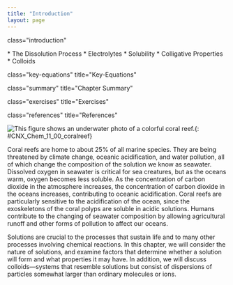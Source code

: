 ```yaml
---
title: "Introduction"
layout: page
---
```



<cnx-pi data-type="cnx.flag.introduction"> class="introduction" </cnx-pi>

<div data-type="abstract" markdown="1">
* The Dissolution Process
* Electrolytes
* Solubility
* Colligative Properties
* Colloids

</div>

<cnx-pi data-type="cnx.eoc">class="key-equations" title="Key-Equations"</cnx-pi>

<cnx-pi data-type="cnx.eoc">class="summary" title="Chapter Summary"</cnx-pi>

<cnx-pi data-type="cnx.eoc">class="exercises" title="Exercises"</cnx-pi>

<cnx-pi data-type="cnx.eoc">class="references" title="References"</cnx-pi>

 ![This figure shows an underwater photo of a colorful coral reef.](../resources/CNX_Chem_11_00_coralreef.jpg "Coral reefs, such as this one at the Palmyra Atoll National Wildlife Refuge, are vital to the ecosystem of earth&#x2019;s oceans but are threatened by climate change and dissolved pollution. Marine life depends on the specific chemical composition of the complex mixture we know as seawater. (credit: modification of work by &#x201C;USFWS &#x2013; Pacific Region&#x201D;/Wikimedia Commons)"){: #CNX_Chem_11_00_coralreef}

Coral reefs are home to about 25% of all marine species. They are being threatened by climate change, oceanic acidification, and water pollution, all of which change the composition of the solution we know as seawater. Dissolved oxygen in seawater is critical for sea creatures, but as the oceans warm, oxygen becomes less soluble. As the concentration of carbon dioxide in the atmosphere increases, the concentration of carbon dioxide in the oceans increases, contributing to oceanic acidification. Coral reefs are particularly sensitive to the acidification of the ocean, since the exoskeletons of the coral polyps are soluble in acidic solutions. Humans contribute to the changing of seawater composition by allowing agricultural runoff and other forms of pollution to affect our oceans.

Solutions are crucial to the processes that sustain life and to many other processes involving chemical reactions. In this chapter, we will consider the nature of solutions, and examine factors that determine whether a solution will form and what properties it may have. In addition, we will discuss colloids—systems that resemble solutions but consist of dispersions of particles somewhat larger than ordinary molecules or ions.

